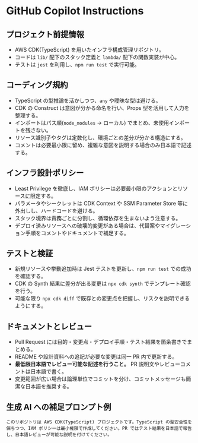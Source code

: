 # GitHub Copilot Instructions

## プロジェクト前提情報
- AWS CDK(TypeScript) を用いたインフラ構成管理リポジトリ。
- コードは `lib/` 配下のスタック定義と `lambda/` 配下の関数実装が中心。
- テストは `jest` を利用し、`npm run test` で実行可能。

## コーディング規約
- TypeScript の型推論を活かしつつ、`any` や曖昧な型は避ける。
- CDK の Construct は意図が分かる命名を行い、Props 型を活用して入力を整理する。
- インポートはパス順(`node_modules` → ローカル) でまとめ、未使用インポートを残さない。
- リソース識別子やタグは定数化し、環境ごとの差分が分かる構造にする。
- コメントは必要最小限に留め、複雑な意図を説明する場合のみ日本語で記述する。

## インフラ設計ポリシー
- Least Privilege を徹底し、IAM ポリシーは必要最小限のアクションとリソースに限定する。
- パラメータやシークレットは CDK Context や SSM Parameter Store 等に外出しし、ハードコードを避ける。
- スタック境界は責務ごとに分割し、循環依存を生まないよう注意する。
- デプロイ済みリソースへの破壊的変更がある場合は、代替案やマイグレーション手順をコメントやドキュメントで補足する。

## テストと検証
- 新規リソースや挙動追加時は Jest テストを更新し、`npm run test` での成功を確認する。
- CDK の Synth 結果に差分が出る変更は `npx cdk synth` でテンプレート確認を行う。
- 可能な限り `npx cdk diff` で既存との変更点を把握し、リスクを説明できるようにする。

## ドキュメントとレビュー
- Pull Request には目的・変更点・デプロイ手順・テスト結果を箇条書きでまとめる。
- README や設計資料への追記が必要な変更は同一 PR 内で更新する。
- **最低限日本語でレビュー可能な記述を行うこと。** PR 説明文やレビューコメントは日本語で書く。
- 変更範囲が広い場合は論理単位でコミットを分け、コミットメッセージも簡潔な日本語を推奨する。

## 生成 AI への補足プロンプト例
```
このリポジトリは AWS CDK(TypeScript) プロジェクトです。TypeScript の型安全性を保ちつつ、IAM ポリシーは最小権限で作成してください。PR ではテスト結果を日本語で報告し、日本語レビューが可能な説明を付けてください。
```
